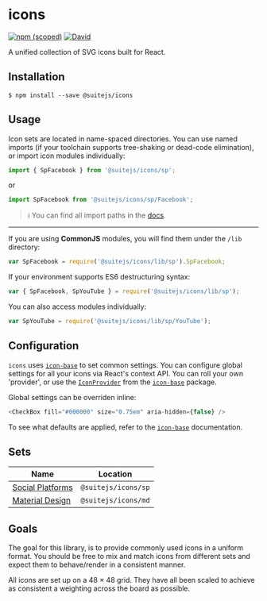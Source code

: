 # icons

[![npm (scoped)](https://img.shields.io/npm/v/@suitejs/icons.svg?style=flat-square)](https://www.npmjs.com/package/@suitejs/icons) [![David](https://david-dm.org/suitejs/suitejs/status.svg?path=packages/icons&style=flat-square)](https://david-dm.org/suitejs/suitejs?path=packages/icons)

A unified collection of SVG icons built for React.

## Installation

```
$ npm install --save @suitejs/icons
```

## Usage

Icon sets are located in name-spaced directories. You can use named imports (if your toolchain supports tree-shaking or dead-code elimination), or import icon modules individually:

```js
import { SpFacebook } from '@suitejs/icons/sp';
```

or

```js
import SpFacebook from '@suitejs/icons/sp/Facebook';
```

> ℹ️  You can find all import paths in the [docs](https://github.com/suitejs/suitejs/blob/master/packages/icons/docs).

---

If you are using **CommonJS** modules, you will find them under the `/lib` directory:

```js
var SpFacebook = require('@suitejs/icons/lib/sp').SpFacebook;
```

If your environment supports ES6 destructuring syntax:

```js
var { SpFacebook, SpYouTube } = require('@suitejs/icons/lib/sp');
```

You can also access modules individually:

```js
var SpYouTube = require('@suitejs/icons/lib/sp/YouTube');
```

## Configuration

`icons` uses [`icon-base`](https://github.com/suitejs/suitejs/tree/master/packages/icon-base) to set common settings. You can configure global settings for all your icons via React's context API. You can roll your own 'provider', or use the [`IconProvider`](https://github.com/suitejs/suitejs/tree/master/packages/icon-base#global-configuration) from the [`icon-base`](https://github.com/suitejs/suitejs/tree/master/packages/icon-base) package.

Global settings can be overriden inline:

```js
<CheckBox fill="#000000" size="0.75em" aria-hidden={false} />
```

To see what defaults are applied, refer to the [`icon-base`](https://github.com/suitejs/suitejs/tree/master/packages/icon-base) documentation.

## Sets

| Name | Location |
| --- | --- |
| [Social Platforms](https://github.com/suitejs/suitejs/blob/master/packages/icons/docs/sp.md) | `@suitejs/icons/sp` |
| [Material Design](https://github.com/suitejs/suitejs/blob/master/packages/icons/docs/md.md) | `@suitejs/icons/md` |

## Goals

The goal for this library, is to provide commonly used icons in a uniform format. You should be free to mix and match icons from different sets and expect them to behave/render in a consistent manner.

All icons are set up on a 48 &times; 48 grid. They have all been scaled to achieve as consistent a weighting across the board as possible.
